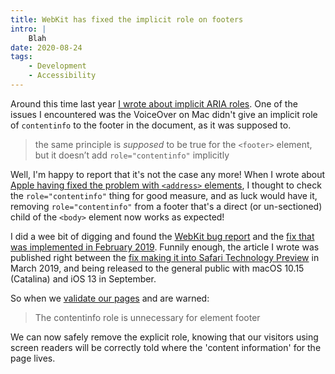```yaml
---
title: WebKit has fixed the implicit role on footers
intro: |
    Blah
date: 2020-08-24
tags:
    - Development
    - Accessibility
---
```


Around this time last year [I wrote about implicit ARIA roles](/blog/implicit-aria-landmark-roles#in-practice). One of the issues I encountered was the VoiceOver on Mac didn't give an implicit role of `contentinfo` to the footer in the document, as it was supposed to.

> the same principle is *supposed* to be true for the `<footer>` element, but it doesn’t add `role="contentinfo"` implicitly

Well, I'm happy to report that it's not the case any more! When I wrote about [Apple having fixed the problem with `<address>` elements](/blog/using-address-in-html-wont-be-problematic-for-much-longer), I thought to check the `role="contentinfo"` thing for good measure, and as luck would have it, removing `role="contentinfo"` from a footer that's a direct (or un-sectioned) child of the `<body>` element now works as expected!

I did a wee bit of digging and found the [WebKit bug report](https://bugs.webkit.org/show_bug.cgi?id=190138) and the [fix that was implemented in February 2019](https://trac.webkit.org/changeset/242051/webkit/). Funnily enough, the article I wrote was published right between the [fix making it into Safari Technology Preview](https://webkit.org/blog/8658/release-notes-for-safari-technology-preview-77/) in March 2019, and being released to the general public with macOS 10.15 (Catalina) and iOS 13 in September.

So when we [validate our pages](https://html5.validator.nu) and are warned:

> The contentinfo role is unnecessary for element footer

We can now safely remove the explicit role, knowing that our visitors using screen readers will be correctly told where the 'content information' for the page lives.

